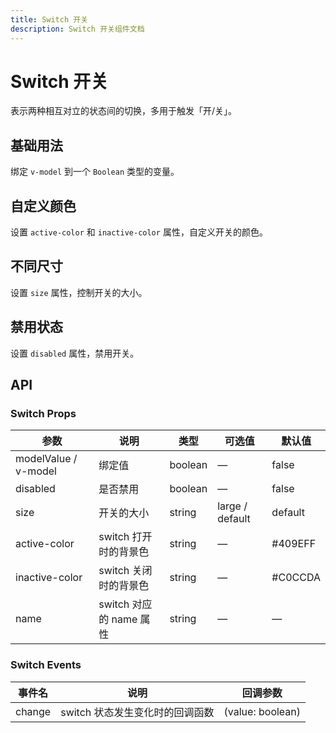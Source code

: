 ```yaml
---
title: Switch 开关
description: Switch 开关组件文档
---
```


# Switch 开关

表示两种相互对立的状态间的切换，多用于触发「开/关」。

## 基础用法

绑定 `v-model` 到一个 `Boolean` 类型的变量。

<preview path="../demo/Switch/Basic.vue" title="基础用法" description="基础的开关用法"></preview>

## 自定义颜色

设置 `active-color` 和 `inactive-color` 属性，自定义开关的颜色。

<preview path="../demo/Switch/Color.vue" title="自定义颜色" description="自定义开关激活和非激活状态的颜色"></preview>

## 不同尺寸

设置 `size` 属性，控制开关的大小。

<preview path="../demo/Switch/Size.vue" title="不同尺寸" description="提供大、默认两种尺寸"></preview>

## 禁用状态

设置 `disabled` 属性，禁用开关。

<preview path="../demo/Switch/Disabled.vue" title="禁用状态" description="禁用状态的开关"></preview>

## API

### Switch Props

| 参数 | 说明 | 类型 | 可选值 | 默认值 |
| --- | --- | --- | --- | --- |
| modelValue / v-model | 绑定值 | boolean | — | false |
| disabled | 是否禁用 | boolean | — | false |
| size | 开关的大小 | string | large / default | default |
| active-color | switch 打开时的背景色 | string | — | #409EFF |
| inactive-color | switch 关闭时的背景色 | string | — | #C0CCDA |
| name | switch 对应的 name 属性 | string | — | — |

### Switch Events

| 事件名 | 说明 | 回调参数 |
| --- | --- | --- |
| change | switch 状态发生变化时的回调函数 | (value: boolean) |